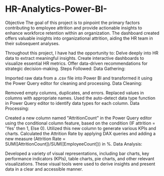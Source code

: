# HR-Analytics-Power-BI-
Objective
The goal of this project is to pinpoint the primary factors contributing to employee attrition and provide actionable insights to enhance workforce retention within an organization. The dashboard created offers valuable insights into organizational attrition, aiding the HR team in their subsequent analyses.

Throughout this project, I have had the opportunity to:
Delve deeply into HR data to extract meaningful insights.
Create interactive dashboards to visualize essential HR metrics.
Offer data-driven recommendations for strategic decision-making.
Steps Followed:
Data Gathering:

Imported raw data from a .csv file into Power BI and transformed it using the Power Query editor for cleaning and processing.
Data Cleaning:

Removed empty columns, duplicates, and errors.
Replaced values in columns with appropriate names.
Used the auto-detect data type function in Power Query editor to identify data types for each column.
Data Processing:

Created a new column named "AttritionCount" in the Power Query editor using the conditional column feature, based on the condition (IF attrition = 'Yes' then 1, Else 0).
Utilized this new column to generate various KPIs and charts.
Calculated the Attrition Rate by applying DAX queries and adding a new measure (Attrition Rate = SUM([AttritionCount])/SUM([EmployeeCount])) in %.
Data Analysis:

Developed a variety of visual representations, including bar charts, key performance indicators (KPIs), table charts, pie charts, and other relevant visualizations.
These visual tools were used to derive insights and present data in a clear and accessible manner.







